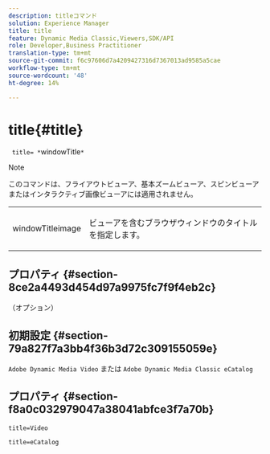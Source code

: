 ```yaml
---
description: titleコマンド
solution: Experience Manager
title: title
feature: Dynamic Media Classic,Viewers,SDK/API
role: Developer,Business Practitioner
translation-type: tm+mt
source-git-commit: f6c97606d7a4209427316d7367013ad9585a5cae
workflow-type: tm+mt
source-wordcount: '48'
ht-degree: 14%

---
```



# title{#title}

` title= *`windowTitle`*`

>[!NOTE]
>
>このコマンドは、フライアウトビューア、基本ズームビューア、スピンビューアまたはインタラクティブ画像ビューアには適用されません。

<table id="table_406072054CBA4A7BAC8E7AD45E361D37"> 
 <tbody> 
  <tr> 
   <td colname="col1"> <p> <span class="codeph"> <span class="varname"> windowTitleimage</span> </span> </p> </td> 
   <td colname="col2"> <p>ビューアを含むブラウザウィンドウのタイトルを指定します。 </p> </td> 
  </tr> 
 </tbody> 
</table>

## プロパティ {#section-8ce2a4493d454d97a9975fc7f9f4eb2c}

（オプション）

## 初期設定 {#section-79a827f7a3bb4f36b3d72c309155059e}

`Adobe Dynamic Media Video` または `Adobe Dynamic Media Classic eCatalog`

## プロパティ {#section-f8a0c032979047a38041abfce3f7a70b}

`title=Video`

`title=eCatalog`

